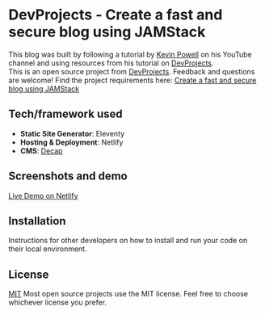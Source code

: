 # DevProjects - Create a fast and secure blog using JAMStack

This blog was built by following a tutorial by [Kevin Powell](https://www.kevinpowell.co/) on his YouTube channel and using resources from his tutorial on [DevProjects](https://www.codementor.io/projects/web/create-a-fast-and-secure-blog-using-jamstack-c93coupnxb).  
This is an open source project from [DevProjects](http://www.codementor.io/projects). Feedback and questions are welcome!
Find the project requirements here: [Create a fast and secure blog using JAMStack](https://www.codementor.io/projects/web/create-a-fast-and-secure-blog-using-jamstack-c93coupnxb)

## Tech/framework used

- **Static Site Generator**: Eleventy
- **Hosting & Deployment**: Netlify
- **CMS**: [Decap](https://decapcms.org/)

## Screenshots and demo

[Live Demo on Netlify](https://eleventyjamstackproject.netlify.app/)

## Installation

Instructions for other developers on how to install and run your code on their local environment.

## License

[MIT](https://choosealicense.com/licenses/mit/)
Most open source projects use the MIT license. Feel free to choose whichever license you prefer.
